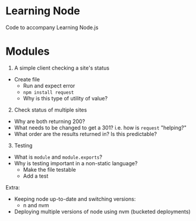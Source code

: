 # Learning Node

Code to accompany Learning Node.js

# Modules

01. A simple client checking a site's status
  * Create file
	* Run and expect error
	* `npm install request`
	* Why is this type of utility of value?

02. Check status of multiple sites
  * Why are both returning 200?
  * What needs to be changed to get a 301? i.e. how is `request` "helping?"
  * What order are the results returned in? Is this predictable?

03. Testing
  * What is `module` and `module.exports`?
  * Why is testing important in a non-static language?
	* Make the file testable
	* Add a test

Extra:
* Keeping node up-to-date and switching versions:
  * n and nvm
* Deploying multiple versions of node using nvm (bucketed deployments)


